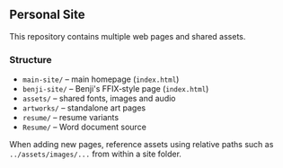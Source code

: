 ## Personal Site

This repository contains multiple web pages and shared assets.

### Structure

- `main-site/` – main homepage (`index.html`)
- `benji-site/` – Benji's FFIX‑style page (`index.html`)
- `assets/` – shared fonts, images and audio
- `artworks/` – standalone art pages
- `resume/` – resume variants
- `Resume/` – Word document source

When adding new pages, reference assets using relative paths such as
`../assets/images/...` from within a site folder.
